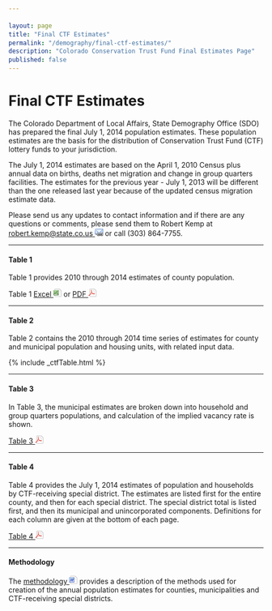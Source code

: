 ```yaml
---

layout: page
title: "Final CTF Estimates"
permalink: "/demography/final-ctf-estimates/"
description: "Colorado Conservation Trust Fund Final Estimates Page"
published: false
---
```


# Final CTF Estimates

The Colorado Department of Local Affairs, State Demography Office (SDO) has prepared the final July 1, 2014 population estimates. These population estimates are the basis for the distribution of Conservation Trust Fund (CTF) lottery funds to your jurisdiction.

The July 1, 2014 estimates are based on the April 1, 2010 Census plus annual data on births, deaths net migration and change in group quarters facilities. The estimates for the previous year - July 1, 2013 will be different than the one released last year because of the updated census migration estimate data.

Please send us any updates to contact information and if there are any questions or comments, please send them to Robert Kemp at [robert.kemp@state.co.us ![email](/images/email_link.png 'send email')](mailto:robert.kemp@state.co.us) or call (303) 864-7755.


----

#### Table 1

Table 1 provides 2010 through 2014 estimates of county population.

Table 1 [Excel ![xls](/images/page_white_excel.png 'download xls file')](https://drive.google.com/uc?export=download&id=0B-vz6H4k4SEScDNNRmZTclJNZjg) or [PDF ![pdf](/images/page_white_acrobat.png 'download pdf file')](https://drive.google.com/uc?export=download&id=0B-vz6H4k4SESaXZGaTUxVFM1ODA)

---- 

#### Table 2

Table 2 contains the 2010 through 2014 time series of estimates for county and municipal population and housing units, with related input data.

{% include _ctfTable.html %}

----

#### Table 3

In Table 3, the municipal estimates are broken down into household and group quarters populations, and calculation of the implied vacancy rate is shown.

[Table 3 ![pdf](/images/page_white_acrobat.png 'download pdf file')](https://drive.google.com/uc?export=download&id=0B-vz6H4k4SESS2lTaWpuMzJ2ZFE)

----

#### Table 4

Table 4 provides the July 1, 2014 estimates of population and households by CTF-receiving special district. The estimates are listed first for the entire county, and then for each special district. The special district total is listed first, and then its municipal and unincorporated components. Definitions for each column are given at the bottom of each page.

[Table 4 ![pdf](/images/page_white_acrobat.png 'download pdf file')](https://drive.google.com/uc?export=download&id=0B-vz6H4k4SESYjhXaGpvaDRsa00)

----

#### Methodology

The [methodology ![doc](/images/page_white_word.png 'download doc file')](https://drive.google.com/uc?export=download&id=0B-vz6H4k4SESYy14bF9BS01IMlU) provides a description of the methods used for creation of the annual population estimates for counties, municipalities and CTF-receiving special districts.

